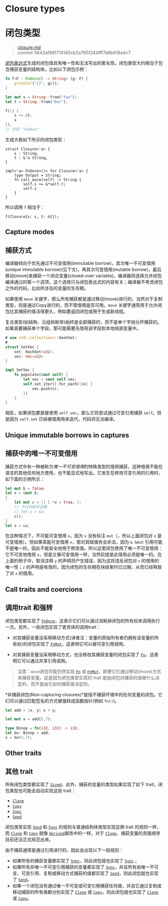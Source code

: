 # Closure types
# 闭包类型

>[closure.md](https://github.com/rust-lang/reference/blob/master/src/types/closure.md)\
>commit 5642af891714145cb2a765f244fff7d6b618a4c7

[闭包表达式][closure expression]生成的闭包值具有唯一性和无法写出的匿名性。闭包类型大约相当于包含捕获变量的结构体。比如以下闭包示例：

```rust
fn f<F : FnOnce() -> String> (g: F) {
    println!("{}", g());
}

let mut s = String::from("foo");
let t = String::from("bar");

f(|| {
    s += &t;
    s
});
// 打印 "foobar".
```

生成大致如下所示的闭包类型：

<!-- ignore: simplified, requires unboxed_closures, fn_traits -->
```rust,ignore
struct Closure<'a> {
    s : String,
    t : &'a String,
}

impl<'a> FnOnce<()> for Closure<'a> {
    type Output = String;
    fn call_once(self) -> String {
        self.s += &*self.t;
        self.s
    }
}
```

所以调用 `f` 相当于：

<!-- ignore: continuation of above -->
```rust,ignore
f(Closure{s: s, t: &t});
```

## Capture modes
## 捕获方式

编译器倾向于优先通过不可变借用(immutable borrow)，其次唯一不可变借用(unique immutable borrow)(见下文)，再其次可变借用(mutable borrow)，最后移动(move)来捕获一个闭合变量(closed-over variable)。编译器将选择允许闭包编译通过的第一个选项。这个选择只与闭包表达式的内容有关；编译器不考虑闭包之外的代码，比如所涉及的变量的生存期。

如果使用 `move` 关键字，那么所有捕获都是通过移动(move)进行的，当然对于复制类型，则是通过Copy进行的，而不管借用是否可用。`move` 关键字通常用于允许闭包比其捕获的值活得更久，例如要返回闭包或用于生成新线程。

复合类型(如结构、元组和枚举)始终是全部捕获的，而不是单个字段分开捕获的。如果真要捕获单个字段，那可能需要先借用该字段到本地局部变量中。

```rust
# use std::collections::HashSet;
#
struct SetVec {
    set: HashSet<u32>,
    vec: Vec<u32>
}

impl SetVec {
    fn populate(&mut self) {
        let vec = &mut self.vec;
        self.set.iter().for_each(|&n| {
            vec.push(n);
        })
    }
}
```

相反，如果闭包要直接使用 `self.vec`，那么它将尝试通过可变引用捕获 `self`。但是因为 `self.set` 已经被借用用来迭代，代码将无法编译。

## Unique immutable borrows in captures
## 捕获中的唯一不可变借用

捕获方式中有一种被称为*唯一不可变借用*的特殊类型的借用捕获，这种借用不能在语言的其他任何地方使用，也不能显式地写出。它发生在修改可变引用的引用时，如下面的示例所示：

```rust
let mut b = false;
let x = &mut b;
{
    let mut c = || { *x = true; };
    // 下行代码不正确
    // let y = &x;
    c();
}
let z = &x;
```

在这种情况下，不可能可变借用 `x`，因为 `x` 没有标注 `mut`（，所以上面闭包对 `x` 是可变借用）。但如果真能可变借用 `x`，那对其赋值有会非法，因为 `& &mut` 引用可能不是唯一的，因此不能安全地用于修改值。所以这里闭包使用了唯一不可变借用：它不可变地借用 `x`，但是又像可变借用一样，当然前提是此借用必须是唯一的。在上面的例子中，取消注释 `y` 的声明将产生错误，因为这将违反闭包对 `x` 的借用的唯一性；`z` 的声明是有效的，因为闭包的生存期在块结束时已过期，从而已经释放了对 `x` 的借用。

## Call traits and coercions
## 调用trait 和强转

闭包类型都实现了 [`FnOnce`]，这表示它们可以通过消耗掉闭包的所有权来调用执行一次。另外，一些闭包实现了更具体的调用trait：

* 对其捕获变量没采用移动方式(译者注：变量的原始所有者仍拥有该变量的所有权)的闭包实现了 [`FnMut`]，这表明它可以被可变引用调用。

* 对其捕获变量没采用移动方式，也没修改其捕获变量的闭包实现了 [`Fn`]，这表明它可以通过共享引用调用。

> 注意：`move`闭包可能仍然实现 [`Fn`] 或 [`FnMut`]，即便它们通过移动(move)方式来捕获变量。这是因为闭包类型实现的 trait 是由闭包对捕获的值做什么决定的，而不是由它如何捕获值决定的。

*非捕获闭包(Non-capturing closures)*是指不捕获环境中的任何变量的闭包。它们可以通过匹配签名的方式被强转成函数指针(例如 `fn()`)。

```rust
let add = |x, y| x + y;

let mut x = add(5,7);

type Binop = fn(i32, i32) -> i32;
let bo: Binop = add;
x = bo(5,7);
```

## Other traits
## 其他 trait

所有闭包类型都实现了 [`Sized`]。此外，捕获的变量的类型如果实现了如下 trait，闭包类型也可能会自动实现这些 trait：

* [`Clone`]
* [`Copy`]
* [`Sync`]
* [`Send`]

闭包类型实现 [`Send`] 和 [`Sync`] 的规则与普通结构体类型实现这俩 trait 的规则一样，而 [`Clone`] 和 [`Copy`] 就像 [`derived`][derived]属性中的一样。对于 [`Clone`]，捕获变量的克隆顺序目前还没正式规范出来。

由于捕获通常是通过引用进行的，因此会出现以下一般规则：

* 如果所有的捕获变量都实现了 [`Sync`]，则此闭包就也实现了 [`Sync`] 。
* 如果所有非唯一不可变引用捕获的变量都实现了 [`Sync`]，并且所有由唯一不可变、可变引用、复制或移动方式捕获的值都实现了 [`Send`]，则此闭包就也实现了 [`Send`]。
* 如果一个闭包没有通过唯一不可变或可变引用捕获任何值，并且它通过复制或移动捕获的所有值都分别实现了 [`Clone`] 或 [`Copy`]，则此闭包就也实现了 [`Clone`] 或 [`Copy`]。

[`Clone`]: ../special-types-and-traits.md#clone
[`Copy`]: ../special-types-and-traits.md#copy
[`FnMut`]: https://doc.rust-lang.org/std/ops/trait.FnMut.html
[`FnOnce`]: https://doc.rust-lang.org/std/ops/trait.FnOnce.html
[`Fn`]: https://doc.rust-lang.org/std/ops/trait.Fn.html
[`Send`]: ../special-types-and-traits.md#send
[`Sized`]: ../special-types-and-traits.md#sized
[`Sync`]: ../special-types-and-traits.md#sync
[closure expression]: ../expressions/closure-expr.md
[derived]: ../attributes/derive.md

